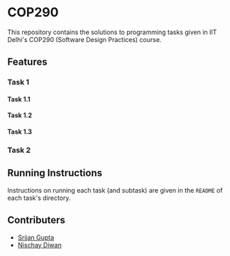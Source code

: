 # COP290

This repository contains the solutions to programming tasks given in IIT Delhi's COP290 (Software Design Practices) course.

## Features

### Task 1

#### Task 1.1

#### Task 1.2

#### Task 1.3

### Task 2

## Running Instructions

Instructions on running each task (and subtask) are given in the `README` of each task's directory.

## Contributers

- [Srijan Gupta](https://github.com/Srijan1972)
- [Nischay Diwan](https://github.com/NischayDiwan)
